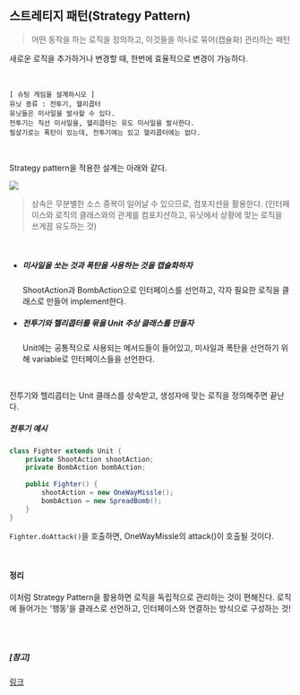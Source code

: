 ## 스트레티지 패턴(Strategy Pattern)

> 어떤 동작을 하는 로직을 정의하고, 이것들을 하나로 묶어(캡슐화) 관리하는 패턴

새로운 로직을 추가하거나 변경할 때, 한번에 효율적으로 변경이 가능하다.

<br>

```
[ 슈팅 게임을 설계하시오 ]
유닛 종류 : 전투기, 헬리콥터
유닛들은 미사일을 발사할 수 있다.
전투기는 직선 미사일을, 헬리콥터는 유도 미사일을 발사한다.
필살기로는 폭탄이 있는데, 전투기에는 있고 헬리콥터에는 없다.
```

<br>

Strategy pattern을 적용한 설계는 아래와 같다.

<img src="https://img1.daumcdn.net/thumb/R1280x0/?scode=mtistory2&fname=http%3A%2F%2Fcfile9.uf.tistory.com%2Fimage%2F255CF641559E74AC09EFBB">

> 상속은 무분별한 소스 중복이 일어날 수 있으므로, 컴포지션을 활용한다. (인터페이스와 로직의 클래스와의 관계를 컴포지션하고, 유닛에서 상황에 맞는 로직을 쓰게끔 유도하는 것)

<br>

- ##### 미사일을 쏘는 것과 폭탄을 사용하는 것을 캡슐화하자

  ShootAction과 BombAction으로 인터페이스를 선언하고, 각자 필요한 로직을 클래스로 만들어 implement한다.

- ##### 전투기와 헬리콥터를 묶을 Unit 추상 클래스를 만들자

  Unit에는 공통적으로 사용되는 메서드들이 들어있고, 미사일과 폭탄을 선언하기 위해 variable로 인터페이스들을 선언한다.

<br>

전투기와 헬리콥터는 Unit 클래스를 상속받고, 생성자에 맞는 로직을 정의해주면 끝난다.

##### 전투기 예시

```java
class Fighter extends Unit {
    private ShootAction shootAction;
    private BombAction bombAction;
    
    public Fighter() {
        shootAction = new OneWayMissle();
        bombAction = new SpreadBomb();
    }
}
```

`Fighter.doAttack()`을 호출하면, OneWayMissle의 attack()이 호출될 것이다.

<br>

#### 정리

이처럼 Strategy Pattern을 활용하면 로직을 독립적으로 관리하는 것이 편해진다. 로직에 들어가는 '행동'을 클래스로 선언하고, 인터페이스와 연결하는 방식으로 구성하는 것!

<br>

<br>

##### [참고]

[링크](<https://flowarc.tistory.com/entry/1-Strategy-Pattern?category=562154>)
